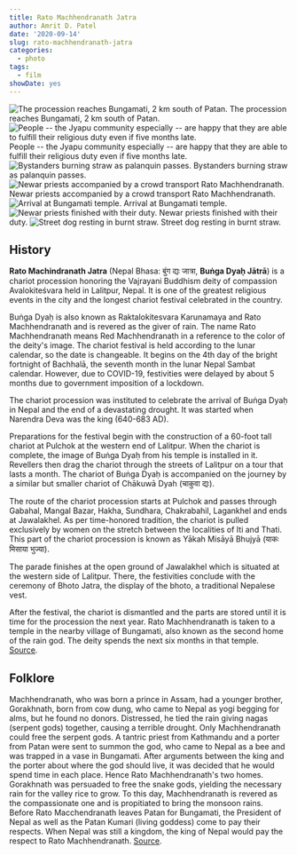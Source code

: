 ```yaml
---
title: Rato Machhendranath Jatra
author: Amrit D. Patel
date: '2020-09-14'
slug: rato-machhendranath-jatra
categories:
  - photo
tags:
  - film
showDate: yes
---
```


![The procession reaches Bungamati, 2 km south of Patan.](/posts/rato-machhendranath-jatra/20210216-rato-machendranath-01.jpg)
The procession reaches Bungamati, 2 km south of Patan.
![People -- the Jyapu community especially -- are happy that they are able to fulfill their religious duty even if five months late.](/posts/rato-machhendranath-jatra/20210216-rato-machendranath-02.jpg)
People -- the Jyapu community especially -- are happy that they are able to fulfill their religious duty even if five months late.
![Bystanders burning straw as palanquin passes.](/posts/rato-machhendranath-jatra/20210216-rato-machendranath-03.jpg)
Bystanders burning straw as palanquin passes.
![Newar priests accompanied by a crowd transport Rato Machhendranath.](/posts/rato-machhendranath-jatra/20210216-rato-machendranath-04.jpg)
Newar priests accompanied by a crowd transport Rato Machhendranath.
![Arrival at Bungamati temple.](/posts/rato-machhendranath-jatra/20210216-rato-machendranath-05.jpg)
Arrival at Bungamati temple.
![Newar priests finished with their duty.](/posts/rato-machhendranath-jatra/20210216-rato-machendranath-06.jpg)
Newar priests finished with their duty.
![Street dog resting in burnt straw.](/posts/rato-machhendranath-jatra/20210216-rato-machendranath-07.jpg)
Street dog resting in burnt straw.

## History

**Rato Machindranath Jatra** (Nepal Bhasa: बुंग द्यः जात्रा, **Buṅga Dyaḥ Jātrā**) is a chariot procession honoring the Vajrayani Buddhism deity of compassion Avalokiteśvara held in Lalitpur, Nepal. It is one of the greatest religious events in the city and the longest chariot festival celebrated in the country.

Buṅga Dyaḥ is also known as Raktalokitesvara Karunamaya and Rato Machhendranath and is revered as the giver of rain. The name Rato Machhendranath means Red Machhendranath in a reference to the color of the deity's image. The chariot festival is held according to the lunar calendar, so the date is changeable. It begins on the 4th day of the bright fortnight of Bachhalā, the seventh month in the lunar Nepal Sambat calendar. However, due to COVID-19, festivities were delayed by about 5 months due to government imposition of a lockdown.

The chariot procession was instituted to celebrate the arrival of Buṅga Dyaḥ in Nepal and the end of a devastating drought. It was started when Narendra Deva was the king (640-683 AD).

Preparations for the festival begin with the construction of a 60-foot tall chariot at Pulchok at the western end of Lalitpur. When the chariot is complete, the image of Buṅga Dyaḥ from his temple is installed in it. Revellers then drag the chariot through the streets of Lalitpur on a tour that lasts a month. The chariot of Buṅga Dyaḥ is accompanied on the journey by a similar but smaller chariot of Chākuwā Dyah (चाकुवा द्यः).

The route of the chariot procession starts at Pulchok and passes through Gabahal, Mangal Bazar, Hakha, Sundhara, Chakrabahil, Lagankhel and ends at Jawalakhel. As per time-honored tradition, the chariot is pulled exclusively by women on the stretch between the localities of Iti and Thati. This part of the chariot procession is known as Yākah Misāyā Bhujyā (याकः मिसाया भुज्या).

The parade finishes at the open ground of Jawalakhel which is situated at the western side of Lalitpur. There, the festivities conclude with the ceremony of Bhoto Jatra, the display of the bhoto, a traditional Nepalese vest.

After the festival, the chariot is dismantled and the parts are stored until it is time for the procession the next year. Rato Machhendranath is taken to a temple in the nearby village of Bungamati, also known as the second home of the rain god. The deity spends the next six months in that temple. [Source](https://en.wikipedia.org/wiki/Rato_Machindranath_Jatra).

## Folklore

Machhendranath, who was born a prince in Assam, had a younger brother, Gorakhnath, born from cow dung, who came to Nepal as yogi begging for alms, but he found no donors. Distressed, he tied the rain giving nagas (serpent gods) together, causing a terrible drought. Only Machhendranath could free the serpent gods. A tantric priest from Kathmandu and a porter from Patan were sent to summon the god, who came to Nepal as a bee and was trapped in a vase in Bungamati. After arguments between the king and the porter about where the god should live, it was decided that he would spend time in each place. Hence Rato Machhendranath's two homes. Gorakhnath was persuaded to free the snake gods, yielding the necessary rain for the valley rice to grow. To this day, Machhendranath is revered as the compassionate one and is propitiated to bring the monsoon rains. Before Rato Macchendranath leaves Patan for Bungamati, the President of Nepal as well as the Patan Kumari (living goddess) come to pay their respects. When Nepal was still a kingdom, the king of Nepal would pay the respect to Rato Machhendranath. [Source](https://www.thomaslkellyphotos.com/STOCK/NEPAL/FESTIVALS-OF-NEPAL/Rato-Macchendranath/).
